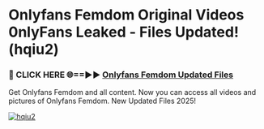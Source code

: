 # Onlyfans Femdom Original Videos 0nlyFans Leaked - Files Updated! (hqiu2)

<h3>🔴 CLICK HERE 🌐==►► <a href="https://tinyurl.com/x26r9saj" rel="nofollow">Onlyfans Femdom Updated Files</a></h3>

Get Onlyfans Femdom and all content. Now you can access all videos and pictures of Onlyfans Femdom. New Updated Files 2025!

[![hqiu2](https://i.imgur.com/LkgZPqh.gif)](https://tinyurl.com/x26r9saj)
